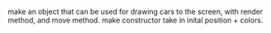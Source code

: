 make an object that can be used for drawing cars to the screen, with render method, and move method. make constructor take in inital position + colors.